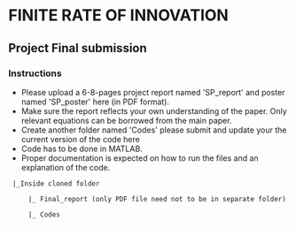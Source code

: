 # FINITE RATE OF INNOVATION

## Project Final submission

### Instructions

-   Please upload a 6-8-pages project report named 'SP_report' and poster named 'SP_poster' here (in PDF format).
-   Make sure the report reflects your own understanding of the paper. Only relevant equations can be borrowed from the main paper.
-   Create another folder named 'Codes' please submit and update your the current version of the code here
-   Code has to be done in MATLAB.
-   Proper documentation is expected on how to run the files and an explanation of the code.

```
 |_Inside cloned folder

     |_ Final_report (only PDF file need not to be in separate folder)

     |_ Codes

```
